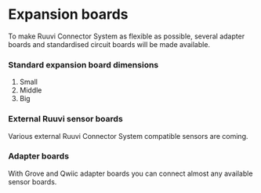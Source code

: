 # Expansion boards

To make Ruuvi Connector System as flexible as possible, several adapter boards and standardised circuit boards will be made available.

### Standard expansion board dimensions

1. Small
2. Middle
3. Big

### External Ruuvi sensor boards

Various external Ruuvi Connector System compatible sensors are coming.

### Adapter boards

With Grove and Qwiic adapter boards you can connect almost any available sensor boards.

